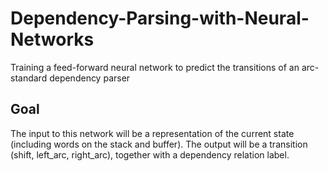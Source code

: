 # Dependency-Parsing-with-Neural-Networks
Training a feed-forward neural network to predict the transitions of an arc-standard dependency parser

## Goal
The input to this network will be a representation of the current state (including words on the stack and buffer). The output will be a transition (shift, left_arc, right_arc), together with a dependency relation label.
